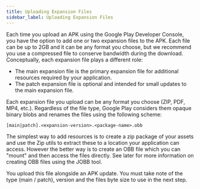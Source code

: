 ```yaml
---
title: Uploading Expansion Files
sidebar_label: Uploading Expansion Files
---
```



Each time you upload an APK using the Google Play Developer Console, you have the 
option to add one or two expansion files to the APK. Each file can be up to 2GB 
and it can be any format you choose, but we recommend you use a compressed file to 
conserve bandwidth during the download. Conceptually, each expansion file plays a 
different role:

- The main expansion file is the primary expansion file for additional resources required by your application.
- The patch expansion file is optional and intended for small updates to the main expansion file.

Each expansion file you upload can be any format you choose (ZIP, PDF, MP4, etc.). 
Regardless of the file type, Google Play considers them opaque binary blobs and 
renames the files using the following scheme:

```
[main|patch].<expansion-version>.<package-name>.obb
```

The simplest way to add resources is to create a zip package of your assets and 
use the Zip utils to extract these to a location your application can access. 
However the better way is to create an OBB file which you can "mount" and then 
access the files directly. See later for more information on creating OBB files 
using the JOBB tool.

You upload this file alongside an APK update. You must take note of the type 
(main / patch), version and the files byte size to use in the next step.

